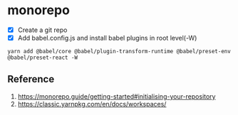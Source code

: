 # monorepo

- [x] Create a git repo
- [x] Add babel.config.js and install babel plugins in root level(-W)
```
yarn add @babel/core @babel/plugin-transform-runtime @babel/preset-env @babel/preset-react -W
```

## Reference
1. https://monorepo.guide/getting-started#initialising-your-repository
2. https://classic.yarnpkg.com/en/docs/workspaces/
